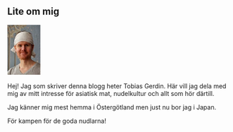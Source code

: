 ## Lite om mig

<div class="pull-right">
	<img src="/img/jag.jpg" alt="Tobias">
</div>
	
Hej! Jag som skriver denna blogg heter Tobias Gerdin. Här vill jag dela med mig av mitt intresse för asiatisk mat, nudelkultur och allt som hör därtill.

Jag känner mig mest hemma i Östergötland men just nu bor jag i Japan.

För kampen för de goda nudlarna!

<!-- kontakt-formulär? -->
